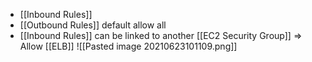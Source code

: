 - [[Inbound Rules]]
- [[Outbound Rules]] default allow all
- [[Inbound Rules]] can be linked to another [[EC2 Security Group]] => Allow [[ELB]]
![[Pasted image 20210623101109.png]]